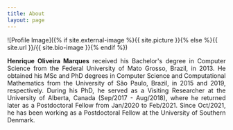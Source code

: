 ```yaml
---
title: About
layout: page
---
```

![Profile Image]({% if site.external-image %}{{ site.picture }}{% else %}{{ site.url }}/{{ site.bio-image }}{% endif %})

<p align="justify"><strong>Henrique Oliveira Marques</strong> received his Bachelor's degree in Computer Science from the Federal University of Mato Grosso, Brazil, in 2013. He obtained his MSc and PhD degrees in Computer Science and Computational Mathematics from the University of São Paulo, Brazil, in 2015 and 2019, respectively. During his PhD, he served as a Visiting Researcher at the University of Alberta, Canada (Sep/2017 - Aug/2018), where he returned later as a Postdoctoral Fellow from Jan/2020 to Feb/2021. Since Oct/2021, he has been working as a Postdoctoral Fellow at the University of Southern Denmark.</p>

<!-- <h2>Skills</h2>

<ul class="skill-list">
	<li>HTML - Jade - Haml - Erb</li>
	<li>Responsive (Mobile First)</li>
	<li>CSS (Stylus, Sass, Less)</li>
	<li>Css Frameworks (Bootstrap, Foundation)</li>
	<li>Javascript (Design Patterns, Testes)</li>
	<li>NodeJS</li>
	<li>AngularJS - ReactJS</li>
	<li>Grunt - Gulp - Yeoman</li>
	<li>Git</li>
	<li>PHP</li>
	<li>Python</li>
	<li>MySQL - MongoDB</li>
	<li>Scrum and Kanban</li>
	<li>TDD e Continuous Integration</li>
</ul> -->
